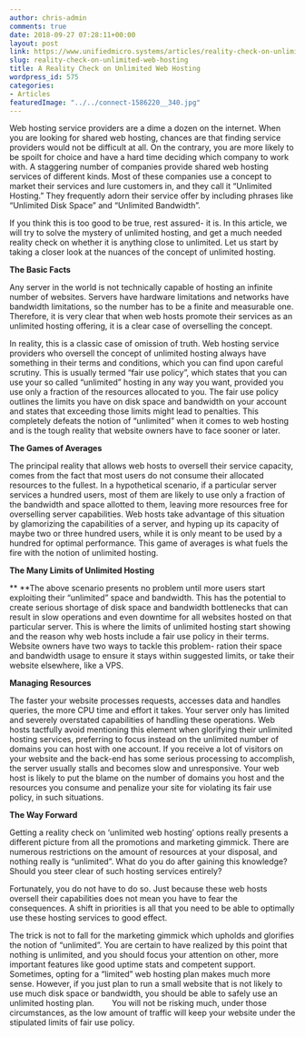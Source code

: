 ```yaml
---
author: chris-admin
comments: true
date: 2018-09-27 07:28:11+00:00
layout: post
link: https://www.unifiedmicro.systems/articles/reality-check-on-unlimited-web-hosting/
slug: reality-check-on-unlimited-web-hosting
title: A Reality Check on Unlimited Web Hosting
wordpress_id: 575
categories:
- Articles
featuredImage: "../../connect-1586220__340.jpg"
---
```


Web hosting service providers are a dime a dozen on the internet. When you are looking for shared web hosting, chances are that finding service providers would not be difficult at all. On the contrary, you are more likely to be spoilt for choice and have a hard time deciding which company to work with. A staggering number of companies provide shared web hosting services of different kinds. Most of these companies use a concept to market their services and lure customers in, and they call it “Unlimited Hosting.” They frequently adorn their service offer by including phrases like “Unlimited Disk Space” and “Unlimited Bandwidth”.

If you think this is too good to be true, rest assured- it is. In this article, we will try to solve the mystery of unlimited hosting, and get a much needed reality check on whether it is anything close to unlimited. Let us start by taking a closer look at the nuances of the concept of unlimited hosting.

**The Basic Facts**

Any server in the world is not technically capable of hosting an infinite number of websites. Servers have hardware limitations and networks have bandwidth limitations, so the number has to be a finite and measurable one. Therefore, it is very clear that when web hosts promote their services as an unlimited hosting offering, it is a clear case of overselling the concept.

In reality, this is a classic case of omission of truth. Web hosting service providers who oversell the concept of unlimited hosting always have something in their terms and conditions, which you can find upon careful scrutiny. This is usually termed “fair use policy”, which states that you can use your so called “unlimited” hosting in any way you want, provided you use only a fraction of the resources allocated to you. The fair use policy outlines the limits you have on disk space and bandwidth on your account and states that exceeding those limits might lead to penalties. This completely defeats the notion of “unlimited” when it comes to web hosting and is the tough reality that website owners have to face sooner or later.

**The Games of Averages**

The principal reality that allows web hosts to oversell their service capacity, comes from the fact that most users do not consume their allocated resources to the fullest. In a hypothetical scenario, if a particular server services a hundred users, most of them are likely to use only a fraction of the bandwidth and space allotted to them, leaving more resources free for overselling server capabilities. Web hosts take advantage of this situation by glamorizing the capabilities of a server, and hyping up its capacity of maybe two or three hundred users, while it is only meant to be used by a hundred for optimal performance. This game of averages is what fuels the fire with the notion of unlimited hosting.

**The Many Limits of Unlimited Hosting**

** **The above scenario presents no problem until more users start exploiting their “unlimited” space and bandwidth. This has the potential to create serious shortage of disk space and bandwidth bottlenecks that can result in slow operations and even downtime for all websites hosted on that particular server. This is where the limits of unlimited hosting start showing and the reason why web hosts include a fair use policy in their terms. Website owners have two ways to tackle this problem- ration their space and bandwidth usage to ensure it stays within suggested limits, or take their website elsewhere, like a VPS.

**Managing Resources**

The faster your website processes requests, accesses data and handles queries, the more CPU time and effort it takes. Your server only has limited and severely overstated capabilities of handling these operations. Web hosts tactfully avoid mentioning this element when glorifying their unlimited hosting services, preferring to focus instead on the unlimited number of domains you can host with one account. If you receive a lot of visitors on your website and the back-end has some serious processing to accomplish, the server usually stalls and becomes slow and unresponsive. Your web host is likely to put the blame on the number of domains you host and the resources you consume and penalize your site for violating its fair use policy, in such situations.

**The Way Forward**

Getting a reality check on ‘unlimited web hosting’ options really presents a different picture from all the promotions and marketing gimmick. There are numerous restrictions on the amount of resources at your disposal, and nothing really is “unlimited”. What do you do after gaining this knowledge? Should you steer clear of such hosting services entirely?

Fortunately, you do not have to do so. Just because these web hosts oversell their capabilities does not mean you have to fear the consequences. A shift in priorities is all that you need to be able to optimally use these hosting services to good effect.

The trick is not to fall for the marketing gimmick which upholds and glorifies the notion of “unlimited”. You are certain to have realized by this point that nothing is unlimited, and you should focus your attention on other, more important features like good uptime stats and competent support. Sometimes, opting for a “limited” web hosting plan makes much more sense. However, if you just plan to run a small website that is not likely to use much disk space or bandwidth, you should be able to safely use an unlimited hosting plan.        You will not be risking much, under those circumstances, as the low amount of traffic will keep your website under the stipulated limits of fair use policy.
